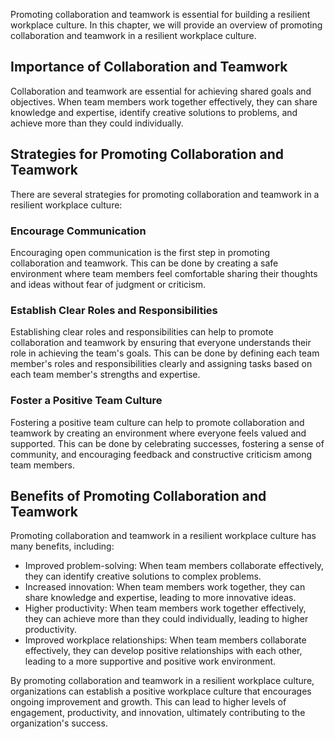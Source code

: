 
Promoting collaboration and teamwork is essential for building a resilient workplace culture. In this chapter, we will provide an overview of promoting collaboration and teamwork in a resilient workplace culture.

Importance of Collaboration and Teamwork
----------------------------------------

Collaboration and teamwork are essential for achieving shared goals and objectives. When team members work together effectively, they can share knowledge and expertise, identify creative solutions to problems, and achieve more than they could individually.

Strategies for Promoting Collaboration and Teamwork
---------------------------------------------------

There are several strategies for promoting collaboration and teamwork in a resilient workplace culture:

### Encourage Communication

Encouraging open communication is the first step in promoting collaboration and teamwork. This can be done by creating a safe environment where team members feel comfortable sharing their thoughts and ideas without fear of judgment or criticism.

### Establish Clear Roles and Responsibilities

Establishing clear roles and responsibilities can help to promote collaboration and teamwork by ensuring that everyone understands their role in achieving the team's goals. This can be done by defining each team member's roles and responsibilities clearly and assigning tasks based on each team member's strengths and expertise.

### Foster a Positive Team Culture

Fostering a positive team culture can help to promote collaboration and teamwork by creating an environment where everyone feels valued and supported. This can be done by celebrating successes, fostering a sense of community, and encouraging feedback and constructive criticism among team members.

Benefits of Promoting Collaboration and Teamwork
------------------------------------------------

Promoting collaboration and teamwork in a resilient workplace culture has many benefits, including:

* Improved problem-solving: When team members collaborate effectively, they can identify creative solutions to complex problems.
* Increased innovation: When team members work together, they can share knowledge and expertise, leading to more innovative ideas.
* Higher productivity: When team members work together effectively, they can achieve more than they could individually, leading to higher productivity.
* Improved workplace relationships: When team members collaborate effectively, they can develop positive relationships with each other, leading to a more supportive and positive work environment.

By promoting collaboration and teamwork in a resilient workplace culture, organizations can establish a positive workplace culture that encourages ongoing improvement and growth. This can lead to higher levels of engagement, productivity, and innovation, ultimately contributing to the organization's success.

